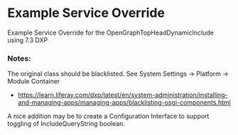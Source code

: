 # Example Service Override 

Example Service Override for the OpenGraphTopHeadDynamicInclude using 7.3 DXP

### Notes:
The original class should be blacklisted. 
See System Settings -> Platform -> Module Container
- https://learn.liferay.com/dxp/latest/en/system-administration/installing-and-managing-apps/managing-apps/blacklisting-osgi-components.html 

A nice addition may be to create a Configuration Interface to support toggling of IncludeQueryString boolean.
